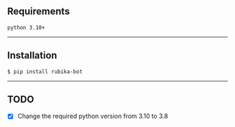 ## Requirements
<div class="termy">

```console
python 3.10+
```
</div>
<hr/>

## Installation

<div class="termy">

```console
$ pip install rubika-bot
```
</div>
<hr/>

## TODO
- [x] Change the required python version from 3.10 to 3.8